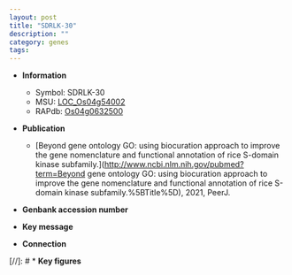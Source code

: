 ```yaml
---
layout: post
title: "SDRLK-30"
description: ""
category: genes
tags: 
---
```


* **Information**  
    + Symbol: SDRLK-30  
    + MSU: [LOC_Os04g54002](http://rice.uga.edu/cgi-bin/ORF_infopage.cgi?orf=LOC_Os04g54002)  
    + RAPdb: [Os04g0632500](https://rapdb.dna.affrc.go.jp/locus/?name=Os04g0632500)  

* **Publication**  
    + [Beyond gene ontology GO: using biocuration approach to improve the gene nomenclature and functional annotation of rice S-domain kinase subfamily.](http://www.ncbi.nlm.nih.gov/pubmed?term=Beyond gene ontology GO: using biocuration approach to improve the gene nomenclature and functional annotation of rice S-domain kinase subfamily.%5BTitle%5D), 2021, PeerJ.

* **Genbank accession number**  

* **Key message**  

* **Connection**  

[//]: # * **Key figures**  


